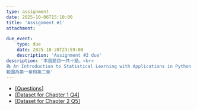 ```yaml
---
type: assignment
date: 2025-10-06T15:10:00
title: 'Assignment #1'
attachment: 

due_event: 
    type: due
    date: 2025-10-20T23:59:00
    description: 'Assignment #2 due'
description: '本週題目一共十題。<br>
為 An Introduction to Statistical Learning with Applications in Python 課本<br>
範圍為第一章和第二章'
---
```

- [[Questions]](https://github.com/phonchi/nsysu-math524/blob/main/static_files/assignments/Statistical%20learning%20and%20data%20mining%20Assignment%201%20.ipynb)
- [[Dataset for Chapter 1 Q4]](https://drive.google.com/file/d/16isUxNi1HJDwbJQzh9LmpDaUsItZa961/view?usp=sharing)
- [[Dataset for Chapter 2 Q5]](https://drive.google.com/file/d/16gN0qOolvY3lpzvpW2FQwBGFe2mPYzW2/view?usp=sharing)
